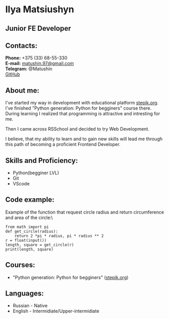 # **Ilya Matsiushyn**
## **Junior FE Developer**
## **Contacts:**
**Phone:** +375 (33) 68-55-330\
**E-mail:** matushin.97@gmail.com\
**Telegram:** @Matushin\
[GitHub](https://github.com/Matushini97)
## **About me:**
I've started my way in development with educational platform [stepik.org](https://stepik.org). I've finished "Python generation: Python for begginers" course there. During learning I realized that programming is attractive and intresting for me.

Then I came across RSSchool and decided to try Web Development.

I believe, that my ability to learn and to gain new skills will lead me through this path of becoming a proficient Frontend Developer.
## **Skills and Proficiency:**
* Python(begginer LVL)
* Git
* VScode
## **Code example:**
Example of the function that request circle radius and return circumference and area of the circle:\
```
from math import pi
def get_circle(radius):
    return 2 *pi * radius, pi * radius ** 2
r = float(input())
length, square = get_circle(r)
print(length, square)
```
## **Courses:**
* "Python generation: Python for begginers" ([stepik.org](https://stepik.org))
## __Languages:__
* Russian - Native
* English - Intermidiate/Upper-intermidiate

